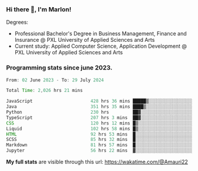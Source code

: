 
### Hi there 👋, I'm Marlon!

Degrees: 
- Professional Bachelor's Degree in Business Management, Finance and Insurance @ PXL University of Applied Sciences and Arts
- Current study: Applied Computer Science, Application Development @ PXL University of Applied Sciences and Arts

### Programming stats since june 2023.
<!--START_SECTION:waka-->

```java
From: 02 June 2023 - To: 29 July 2024

Total Time: 2,026 hrs 21 mins

JavaScript                      428 hrs 36 mins █████▒░░░░░░░░░░░░░░░░░░░   21.00 %
Java                            351 hrs 35 mins ████▒░░░░░░░░░░░░░░░░░░░░   17.23 %
Python                          230 hrs         ██▓░░░░░░░░░░░░░░░░░░░░░░   11.27 %
TypeScript                      207 hrs 3 mins  ██▓░░░░░░░░░░░░░░░░░░░░░░   10.15 %
CSS                             120 hrs 12 mins █▒░░░░░░░░░░░░░░░░░░░░░░░   05.89 %
Liquid                          102 hrs 58 mins █▒░░░░░░░░░░░░░░░░░░░░░░░   05.05 %
HTML                            92 hrs 53 mins  █░░░░░░░░░░░░░░░░░░░░░░░░   04.55 %
SCSS                            85 hrs 32 mins  █░░░░░░░░░░░░░░░░░░░░░░░░   04.19 %
Markdown                        81 hrs 57 mins  █░░░░░░░░░░░░░░░░░░░░░░░░   04.02 %
Jupyter                         56 hrs 22 mins  ▓░░░░░░░░░░░░░░░░░░░░░░░░   02.76 %
```

<!--END_SECTION:waka-->
**My full stats** are visible through this url: https://wakatime.com/@Amauri22

